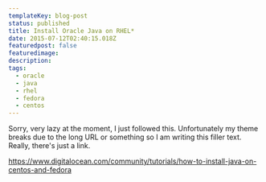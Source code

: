 ```yaml
---
templateKey: blog-post
status: published
title: Install Oracle Java on RHEL*
date: 2015-07-12T02:40:15.018Z
featuredpost: false
featuredimage: 
description:
tags:
  - oracle
  - java
  - rhel
  - fedora
  - centos
---
```

Sorry, very lazy at the moment, I just followed this. 
Unfortunately my theme breaks due to the long URL or something so I am writing this filler text. Really, there's just a link.

https://www.digitalocean.com/community/tutorials/how-to-install-java-on-centos-and-fedora